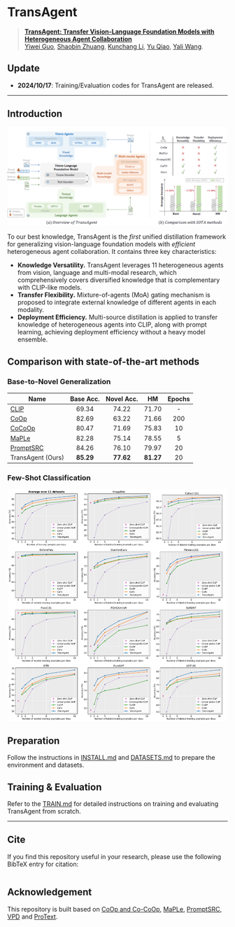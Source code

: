 # TransAgent

> [**TransAgent: Transfer Vision-Language Foundation Models with Heterogeneous Agent Collaboration**]()<br>
> [Yiwei Guo](https://github.com/markywg), [Shaobin Zhuang](https://scholar.google.com/citations?user=PGaDirMAAAAJ&hl=zh-CN&oi=ao), [Kunchang Li](https://scholar.google.com/citations?user=D4tLSbsAAAAJ), [Yu Qiao](https://scholar.google.com/citations?user=gFtI-8QAAAAJ&hl), [Yali Wang](https://scholar.google.com/citations?user=hD948dkAAAAJ).


## Update
- **2024/10/17**: Training/Evaluation codes for TransAgent are released.

<hr />

## Introduction
![teaser](./assets/teaser.png)

To our best knowledge, TransAgent is the _first_ unified distillation framework for generalizing vision-language foundation
models with _efficient_ heterogeneous agent collaboration. It contains three key characteristics:
- **Knowledge Versatility.** TransAgent leverages 11 heterogeneous agents from vision,
language and multi-modal research, which comprehensively covers diversified knowledge that is
complementary with CLIP-like models.
- **Transfer Flexibility.** Mixture-of-agents (MoA) gating mechanism is proposed to integrate external knowledge of
different agents in each modality.
- **Deployment Efficiency.** Multi-source distillation is applied to transfer knowledge of heterogeneous agents into CLIP, along with prompt learning,
achieving deployment efficiency without a heavy model ensemble.


## Comparison with state-of-the-art methods
### Base-to-Novel Generalization
| Name                                          | Base Acc. | Novel Acc. |    HM     | Epochs | 
|-----------------------------------------------|:---------:|:----------:|:---------:|:------:|
| [CLIP](https://arxiv.org/abs/2103.00020)      |   69.34   |   74.22    |   71.70   |   -    |  
| [CoOp](https://arxiv.org/abs/2109.01134)      |   82.69   |   63.22    |   71.66   |  200   | 
| [CoCoOp](https://arxiv.org/abs/2203.05557)    |   80.47   |   71.69    |   75.83   |   10   | 
| [MaPLe](https://arxiv.org/abs/2210.03117)     |   82.28   |   75.14    |   78.55   |   5    |
| [PromptSRC](https://arxiv.org/abs/2307.06948) |   84.26   |   76.10    |   79.97   |   20   |
| TransAgent (Ours)                             | **85.29** | **77.62**  | **81.27** |   20   |  

### Few-Shot Classification
![few-shot](./assets/few-shot.png)

## Preparation

Follow the instructions in [INSTALL.md](docs/INSTALL.md) and [DATASETS.md](docs/DATASETS.md) to prepare the environment and datasets.


## Training & Evaluation
Refer to the [TRAIN.md](docs/TRAIN.md) for detailed instructions on training and evaluating TransAgent from scratch.


<hr />

## Cite
If you find this repository useful in your research, please use the following BibTeX entry for citation:

```latex

```


## Acknowledgement

This repository is built based on [CoOp and Co-CoOp](https://github.com/KaiyangZhou/CoOp), [MaPLe](https://github.com/muzairkhattak/multimodal-prompt-learning), [PromptSRC](https://github.com/muzairkhattak/PromptSRC), [VPD](https://github.com/wl-zhao/VPD) and [ProText](https://github.com/muzairkhattak/ProText).
